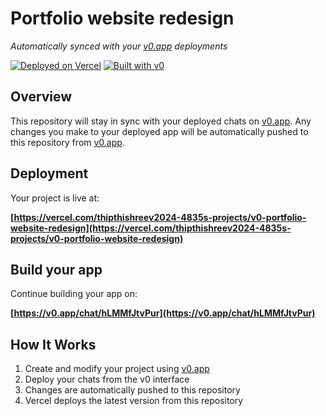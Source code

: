 # Portfolio website redesign

*Automatically synced with your [v0.app](https://v0.app) deployments*

[![Deployed on Vercel](https://img.shields.io/badge/Deployed%20on-Vercel-black?style=for-the-badge&logo=vercel)](https://vercel.com/thipthishreev2024-4835s-projects/v0-portfolio-website-redesign)
[![Built with v0](https://img.shields.io/badge/Built%20with-v0.app-black?style=for-the-badge)](https://v0.app/chat/hLMMfJtvPur)

## Overview

This repository will stay in sync with your deployed chats on [v0.app](https://v0.app).
Any changes you make to your deployed app will be automatically pushed to this repository from [v0.app](https://v0.app).

## Deployment

Your project is live at:

**[https://vercel.com/thipthishreev2024-4835s-projects/v0-portfolio-website-redesign](https://vercel.com/thipthishreev2024-4835s-projects/v0-portfolio-website-redesign)**

## Build your app

Continue building your app on:

**[https://v0.app/chat/hLMMfJtvPur](https://v0.app/chat/hLMMfJtvPur)**

## How It Works

1. Create and modify your project using [v0.app](https://v0.app)
2. Deploy your chats from the v0 interface
3. Changes are automatically pushed to this repository
4. Vercel deploys the latest version from this repository